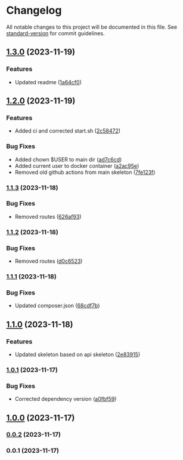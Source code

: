 # Changelog

All notable changes to this project will be documented in this file. See [standard-version](https://github.com/conventional-changelog/standard-version) for commit guidelines.

## [1.3.0](https://github.com/patrykbaszak/cli-skeleton/compare/1.2.0...1.3.0) (2023-11-19)


### Features

* Updated readme ([1a64cf0](https://github.com/patrykbaszak/cli-skeleton/commit/1a64cf01b1abba5b59c0be1b5ecf63f0f5782ac9))

## [1.2.0](https://github.com/patrykbaszak/cli-skeleton/compare/1.1.3...1.2.0) (2023-11-19)


### Features

* Added ci and corrected start.sh ([2c58472](https://github.com/patrykbaszak/cli-skeleton/commit/2c584722e7af37ff86f0c33989dc6ce2c482a7df))


### Bug Fixes

* Added chown $USER to main dir ([ad7c6cd](https://github.com/patrykbaszak/cli-skeleton/commit/ad7c6cd8607f2367e7102a88c7207e850f6212b2))
* Added current user to docker container ([a2ac95e](https://github.com/patrykbaszak/cli-skeleton/commit/a2ac95efaaa989a92c611c82f2634b6dd5e28f4e))
* Removed old github actions from main skeleton ([7fe123f](https://github.com/patrykbaszak/cli-skeleton/commit/7fe123f32232a5b9cfcd3929d9c731304fcc6000))

### [1.1.3](https://github.com/patrykbaszak/cli-skeleton/compare/1.1.2...1.1.3) (2023-11-18)


### Bug Fixes

* Removed routes ([626af93](https://github.com/patrykbaszak/cli-skeleton/commit/626af93d29f445ab3fbf67e3390c7d77bc2102e2))

### [1.1.2](https://github.com/patrykbaszak/cli-skeleton/compare/1.1.1...1.1.2) (2023-11-18)


### Bug Fixes

* Removed routes ([d0c6523](https://github.com/patrykbaszak/cli-skeleton/commit/d0c6523417c4cefe146656c5d93f5d827f6401d0))

### [1.1.1](https://github.com/patrykbaszak/cli-skeleton/compare/1.1.0...1.1.1) (2023-11-18)


### Bug Fixes

* Updated composer.json ([68cdf7b](https://github.com/patrykbaszak/cli-skeleton/commit/68cdf7b296dfeced1f3f38bdf205b318eebd313c))

## [1.1.0](https://github.com/patrykbaszak/cli-skeleton/compare/1.0.1...1.1.0) (2023-11-18)


### Features

* Updated skeleton based on api skeleton ([2e83915](https://github.com/patrykbaszak/cli-skeleton/commit/2e839155d5b4598686e302307f7a59c4a028e82f))

### [1.0.1](https://github.com/patrykbaszak/cli-skeleton/compare/1.0.0...1.0.1) (2023-11-17)


### Bug Fixes

* Corrected dependency version ([a0fbf59](https://github.com/patrykbaszak/cli-skeleton/commit/a0fbf59efebb44c4817cbaa5e1787a89e60b5e66))

## [1.0.0](https://github.com/patrykbaszak/cli-skeleton/compare/0.0.2...1.0.0) (2023-11-17)

### [0.0.2](https://github.com/patrykbaszak/cli-skeleton/compare/0.0.1...0.0.2) (2023-11-17)

### 0.0.1 (2023-11-17)
